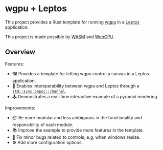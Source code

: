 # wgpu + Leptos

This project provides a Rust template for running [wgpu](https://wgpu.rs/) in a [Leptos](https://leptos.dev/) application.

This project is made possible by [WASM](https://webassembly.org/) and [WebGPU](https://www.w3.org/TR/webgpu/).

## Overview

Features:

- 🖼️ Provides a template for letting wgpu control a canvas in a Leptos application.
- 🤝 Enables interoperability between wgpu and Leptos through a [`std::sync::mpsc::channel`](https://doc.rust-lang.org/std/sync/mpsc/fn.channel.html).
- 🕹️ Demonstrates a real-time interactive example of a pyramid rendering.

Improvements:

- 📦 Be more modular and less ambiguous in the functionality and responsibility of each module.
- 📚 Improve the example to provide more features in the template.
- 👾 Fix minor bugs related to controls, e.g. when windows resize.
- ⚙️ Add more configuration options.
